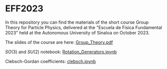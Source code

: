 # EFF2023

In this repository you can find the materials of the short course Group Theory for Particle Physics, delivered at the "Escuela de Física Fundamental 2023" held at the Autonomous University of Sinaloa on October 2023.

The slides of the course are here:
[Group_Theory.pdf](https://github.com/Vaquera-Araujo/EFF2023/blob/main/Group_Theory.pdf)

$SO(3)$ and $SU(2)$ notebook:
[Rotation_Generators.ipynb](https://github.com/Vaquera-Araujo/EFF2023/blob/main/rotation_generators.ipynb)

Clebsch-Gordan coefficients:
[clebsch.ipynb](https://github.com/Vaquera-Araujo/EFF2023/blob/main/clebsch.ipynb)

